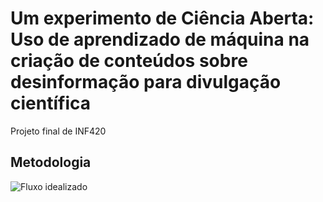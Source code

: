 # Um experimento de Ciência Aberta: Uso de aprendizado de máquina na criação de conteúdos sobre desinformação para divulgação científica
Projeto final de INF420

## Metodologia

![Fluxo idealizado](https://github.com/user-attachments/assets/4dbf4b49-9d29-49f7-8c6b-ec44ab4ca9c4)
